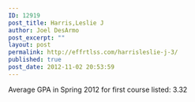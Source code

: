```yaml
---
ID: 12919
post_title: Harris,Leslie J
author: Joel DesArmo
post_excerpt: ""
layout: post
permalink: http://effrtlss.com/harrisleslie-j-3/
published: true
post_date: 2012-11-02 20:53:59
---
```

<p>Average GPA in Spring 2012 for first course listed: 3.32</p>